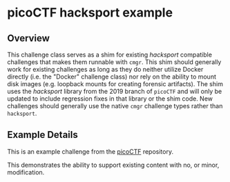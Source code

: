 # picoCTF hacksport example

## Overview

This challenge class serves as a shim for existing *hacksport* compatible
challenges that makes them runnable with `cmgr`.  This shim should generally
work for existing challenges as long as they do neither utilize Docker
directly (i.e. the "Docker" challenge class) nor rely on the ability to mount
disk images (e.g. loopback mounts for creating forensic artifacts).  The shim
uses the *hacksport* library from the 2019 branch of `picoCTF` and will only
be updated to include regression fixes in that library or the shim code.  New
challenges should generally use the native `cmgr` challenge types rather than
`hacksport`.

## Example Details

This is an example challenge from the [picoCTF][] repository.

[picoCTF]:https://github.com/picoCTF/picoCTF/tree/master/problems/examples/cryptography/ecb-1

This demonstrates the ability to support existing content with no, or minor,
modification.
